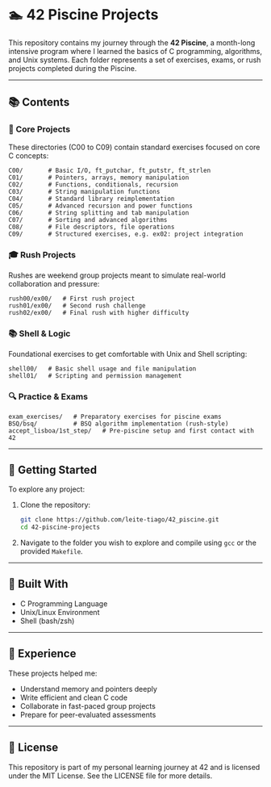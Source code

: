 # 🏊 42 Piscine Projects

This repository contains my journey through the **42 Piscine**, a month-long intensive program where I learned the basics of C programming, algorithms, and Unix systems. Each folder represents a set of exercises, exams, or rush projects completed during the Piscine.

---

## 📚 Contents

### 🧠 Core Projects

These directories (C00 to C09) contain standard exercises focused on core C concepts:

```
C00/       # Basic I/O, ft_putchar, ft_putstr, ft_strlen
C01/       # Pointers, arrays, memory manipulation
C02/       # Functions, conditionals, recursion
C03/       # String manipulation functions
C04/       # Standard library reimplementation
C05/       # Advanced recursion and power functions
C06/       # String splitting and tab manipulation
C07/       # Sorting and advanced algorithms
C08/       # File descriptors, file operations
C09/       # Structured exercises, e.g. ex02: project integration
```

### 🎓 Rush Projects

Rushes are weekend group projects meant to simulate real-world collaboration and pressure:

```
rush00/ex00/   # First rush project
rush01/ex00/   # Second rush challenge
rush02/ex00/   # Final rush with higher difficulty
```

### 📚 Shell & Logic

Foundational exercises to get comfortable with Unix and Shell scripting:

```
shell00/   # Basic shell usage and file manipulation
shell01/   # Scripting and permission management
```

### 🔍 Practice & Exams

```
exam_exercises/   # Preparatory exercises for piscine exams
BSQ/bsq/          # BSQ algorithm implementation (rush-style)
accept_lisboa/1st_step/   # Pre-piscine setup and first contact with 42
```

---

## 🚀 Getting Started

To explore any project:

1. Clone the repository:

   ```bash
   git clone https://github.com/leite-tiago/42_piscine.git
   cd 42-piscine-projects
   ```

2. Navigate to the folder you wish to explore and compile using `gcc` or the provided `Makefile`.

---

## 💪 Built With

* C Programming Language
* Unix/Linux Environment
* Shell (bash/zsh)

---

## 🚀 Experience

These projects helped me:

* Understand memory and pointers deeply
* Write efficient and clean C code
* Collaborate in fast-paced group projects
* Prepare for peer-evaluated assessments

---

## 📜 License

This repository is part of my personal learning journey at 42 and is licensed under the MIT License. See the LICENSE file for more details.
